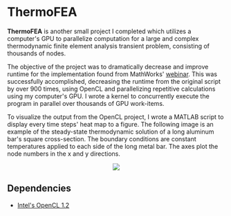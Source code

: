 # ThermoFEA

**ThermoFEA** is another small project I completed which utilizes a computer's GPU to parallelize computation for a large and complex thermodynamic finite element analysis transient problem, consisting of thousands of nodes. 

The objective of the project was to dramatically decrease and improve runtime for the implementation found from MathWorks' [webinar](https://www.mathworks.com/videos/teaching-fluid-mechanics-and-heat-transfer-with-interactive-matlab-apps-81962.html). This was successfully accomplished, decreasing the runtime from the original script by over 900 times, using OpenCL and parallelizing repetitive calculations using my computer's GPU. I wrote a kernel to concurrently execute the program in parallel over thousands of GPU work-items.

To visualize the output from the OpenCL project, I wrote a MATLAB script to display every time steps' heat map to a figure. The following image is an example of the steady-state thermodynamic solution of a long aluminum bar's square cross-section. The boundary conditions are constant temperatures applied to each side of the long metal bar. The axes plot the node numbers in the x and y directions.


<p align="center"> 
<img src="https://github.com/k22jung/thermo_gpu/blob/master/thermoDisplay/steady-state.png">
</p>


## Dependencies

- [Intel's OpenCL 1.2](https://software.intel.com/en-us/intel-opencl)
